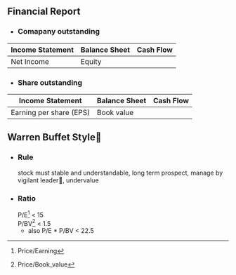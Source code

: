 ## Financial Report
- ### Comapany outstanding
| Income Statement | Balance Sheet | Cash Flow |
| ----------- | ----------- |----------------- |
| Net Income | Equity  ||
- ### Share outstanding
| Income Statement | Balance Sheet | Cash Flow |
| ----------- | ----------- |----------------- |
| Earning per share (EPS) | Book value ||
## Warren Buffet Style🥇
- ### Rule
     stock must stable and understandable, long term prospect, manage by vigilant leader👑, undervalue 
- ### Ratio
    P/E[^1] < 15   
    P/BV[^2] < 1.5
    - also P/E * P/BV < 22.5
[^1]: Price/Earning 
[^2]: Price/Book_value
